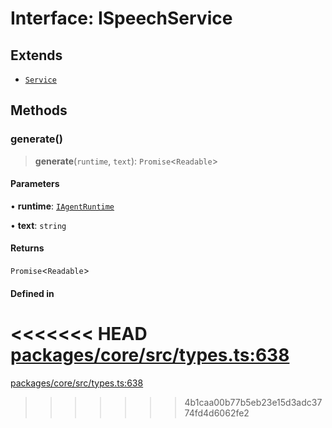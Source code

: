 # Interface: ISpeechService

## Extends

- [`Service`](../classes/Service.md)

## Methods

### generate()

> **generate**(`runtime`, `text`): `Promise`\<`Readable`\>

#### Parameters

• **runtime**: [`IAgentRuntime`](IAgentRuntime.md)

• **text**: `string`

#### Returns

`Promise`\<`Readable`\>

#### Defined in

<<<<<<< HEAD
[packages/core/src/types.ts:638](https://github.com/8bitsats/eliza/blob/b6c06b96b915454d08a65f46cfdce8da763cbf85/packages/core/src/types.ts#L638)
=======
[packages/core/src/types.ts:638](https://github.com/ai16z/eliza/blob/7fcf54e7fb2ba027d110afcc319c0b01b3f181dc/packages/core/src/types.ts#L638)
>>>>>>> 4b1caa00b77b5eb23e15d3adc3774fd4d6062fe2
